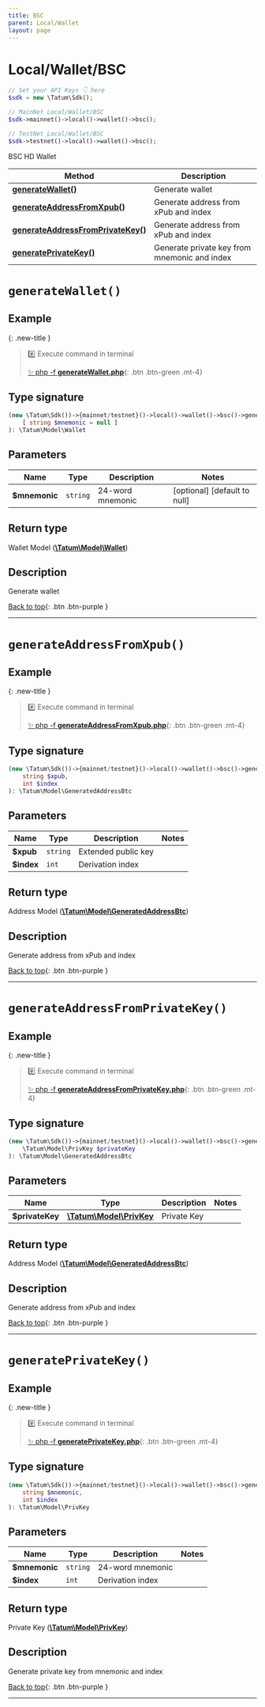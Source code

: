 ```yaml
---
title: BSC
parent: Local/Wallet
layout: page
---
```


# Local/Wallet/BSC

```php
// Set your API Keys 👇 here
$sdk = new \Tatum\Sdk();

// MainNet Local/Wallet/BSC
$sdk->mainnet()->local()->wallet()->bsc();

// TestNet Local/Wallet/BSC
$sdk->testnet()->local()->wallet()->bsc();
```

BSC HD Wallet

Method | Description
------------- | -------------
[**generateWallet()**](#generatewallet) | Generate wallet
[**generateAddressFromXpub()**](#generateaddressfromxpub) | Generate address from xPub and index
[**generateAddressFromPrivateKey()**](#generateaddressfromprivatekey) | Generate address from xPub and index
[**generatePrivateKey()**](#generateprivatekey) | Generate private key from mnemonic and index

# `generateWallet()`

## Example

{: .new-title }
> #️⃣ Execute command in terminal 
> 
> [✨ php -f **generateWallet.php**](https://github.com/tatumio/tatum-php/blob/master/examples/Local/Wallet/BSC/generateWallet.php){: .btn .btn-green .mt-4}

## Type signature

```php
(new \Tatum\Sdk())->{mainnet/testnet}()->local()->wallet()->bsc()->generateWallet(
    [ string $mnemonic = null ]
): \Tatum\Model\Wallet
```

## Parameters

Name | Type | Description  | Notes
------------- | ------------- | ------------- | -------------
**$mnemonic** | `string` | 24-word mnemonic |  [optional] [default to null]

## Return type

Wallet Model ([**\Tatum\Model\Wallet**](../../../Model/Wallet))

## Description

Generate wallet

[Back to top](#top){: .btn .btn-purple }

---


# `generateAddressFromXpub()`

## Example

{: .new-title }
> #️⃣ Execute command in terminal 
> 
> [✨ php -f **generateAddressFromXpub.php**](https://github.com/tatumio/tatum-php/blob/master/examples/Local/Wallet/BSC/generateAddressFromXpub.php){: .btn .btn-green .mt-4}

## Type signature

```php
(new \Tatum\Sdk())->{mainnet/testnet}()->local()->wallet()->bsc()->generateAddressFromXpub(
    string $xpub,
    int $index
): \Tatum\Model\GeneratedAddressBtc
```

## Parameters

Name | Type | Description  | Notes
------------- | ------------- | ------------- | -------------
**$xpub** | `string` | Extended public key | 
**$index** | `int` | Derivation index | 

## Return type

Address Model ([**\Tatum\Model\GeneratedAddressBtc**](../../../Model/GeneratedAddressBtc))

## Description

Generate address from xPub and index

[Back to top](#top){: .btn .btn-purple }

---


# `generateAddressFromPrivateKey()`

## Example

{: .new-title }
> #️⃣ Execute command in terminal 
> 
> [✨ php -f **generateAddressFromPrivateKey.php**](https://github.com/tatumio/tatum-php/blob/master/examples/Local/Wallet/BSC/generateAddressFromPrivateKey.php){: .btn .btn-green .mt-4}

## Type signature

```php
(new \Tatum\Sdk())->{mainnet/testnet}()->local()->wallet()->bsc()->generateAddressFromPrivateKey(
    \Tatum\Model\PrivKey $privateKey
): \Tatum\Model\GeneratedAddressBtc
```

## Parameters

Name | Type | Description  | Notes
------------- | ------------- | ------------- | -------------
**$privateKey** | [**\Tatum\Model\PrivKey**](../../../Model/PrivKey) | Private Key | 

## Return type

Address Model ([**\Tatum\Model\GeneratedAddressBtc**](../../../Model/GeneratedAddressBtc))

## Description

Generate address from xPub and index

[Back to top](#top){: .btn .btn-purple }

---


# `generatePrivateKey()`

## Example

{: .new-title }
> #️⃣ Execute command in terminal 
> 
> [✨ php -f **generatePrivateKey.php**](https://github.com/tatumio/tatum-php/blob/master/examples/Local/Wallet/BSC/generatePrivateKey.php){: .btn .btn-green .mt-4}

## Type signature

```php
(new \Tatum\Sdk())->{mainnet/testnet}()->local()->wallet()->bsc()->generatePrivateKey(
    string $mnemonic,
    int $index
): \Tatum\Model\PrivKey
```

## Parameters

Name | Type | Description  | Notes
------------- | ------------- | ------------- | -------------
**$mnemonic** | `string` | 24-word mnemonic | 
**$index** | `int` | Derivation index | 

## Return type

Private Key ([**\Tatum\Model\PrivKey**](../../../Model/PrivKey))

## Description

Generate private key from mnemonic and index

[Back to top](#top){: .btn .btn-purple }

---

